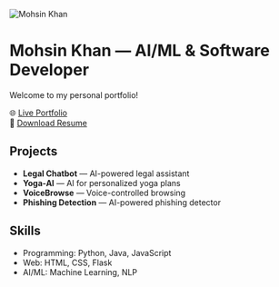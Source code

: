 <!-- Profile Photo -->
![Mohsin Khan](assets/mohsin.jpg)

# Mohsin Khan — AI/ML & Software Developer

Welcome to my personal portfolio!  

🌐 [Live Portfolio](https://mohsinkhan85090.github.io/portfolio/)  
📄 [Download Resume](assets/MohsinKhan_Resume_2025.pdf)

## Projects
- **Legal Chatbot** — AI-powered legal assistant  
- **Yoga-AI** — AI for personalized yoga plans  
- **VoiceBrowse** — Voice-controlled browsing  
- **Phishing Detection** — AI-powered phishing detector  

## Skills
- Programming: Python, Java, JavaScript  
- Web: HTML, CSS, Flask  
- AI/ML: Machine Learning, NLP
